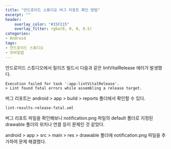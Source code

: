 ```yaml
---
title: "안드로이드 스튜디오 버그 리포트 확인 방법"
excerpt: ""
header:
    overlay_color: "#15F215"
    overlay_filter: rgba(0, 0, 0, 0.5)
categories:
- Android
tags:
- 안드로이드 스튜디오
- 모바일앱
---
```


안드로이드 스튜디오에서 릴리즈 빌드시 다음과 같은  lintVitalRelease 에러가 발생했다.

```
Execution failed for task ':app:lintVitalRelease'.
> Lint found fatal errors while assembling a release target.
```

버그 리포트는 android > app > build > reports 폴더에서 확인할 수 있다.

`lint-results-release-fatal.xml `

버그 리포트 파일을 확인해보니 notification.png 파일의 default 폴더로 지정된 drawable 폴더의 위치나 연결 등이 문제인 것 같았다.

android > app > src > main > res > drawable 폴더에 notification.png 파일을 추가하여 문제 해결했다.
